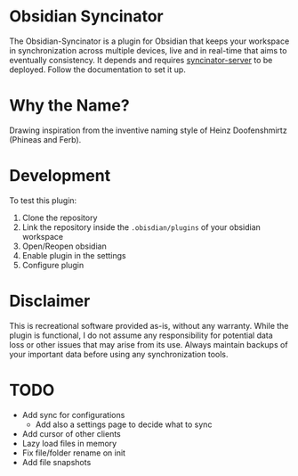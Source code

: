 # Obsidian Syncinator

The Obsidian-Syncinator is a plugin for Obsidian that keeps your workspace in synchronization across multiple devices, live and in real-time that aims to eventually consistency.
It depends and requires [syncinator-server](https://github.com/hiimjako/obsidian-live-syncinator-server) to be deployed. Follow the documentation to set it up.

# Why the Name?

Drawing inspiration from the inventive naming style of Heinz Doofenshmirtz (Phineas and Ferb).

# Development

To test this plugin:

1. Clone the repository
1. Link the repository inside the `.obisdian/plugins` of your obsidian workspace
1. Open/Reopen obsidian
1. Enable plugin in the settings
1. Configure plugin

# Disclaimer

This is recreational software provided as-is, without any warranty. While the plugin is functional, I do not assume any responsibility for potential data loss or other issues that may arise from its use. Always maintain backups of your important data before using any synchronization tools.

# TODO

- Add sync for configurations
    - Add also a settings page to decide what to sync
- Add cursor of other clients
- Lazy load files in memory
- Fix file/folder rename on init
- Add file snapshots
